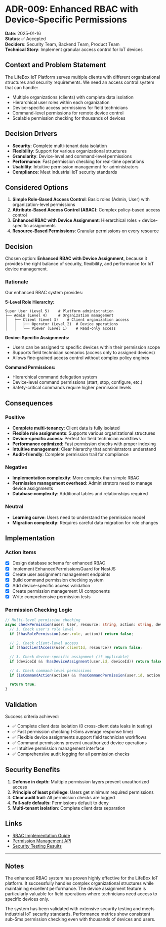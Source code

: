 # ADR-009: Enhanced RBAC with Device-Specific Permissions

**Date**: 2025-01-16  
**Status**: ✅ Accepted  
**Deciders**: Security Team, Backend Team, Product Team  
**Technical Story**: Implement granular access control for IoT devices

## Context and Problem Statement

The LifeBox IoT Platform serves multiple clients with different organizational structures and security requirements. We need an access control system that can handle:

- Multiple organizations (clients) with complete data isolation
- Hierarchical user roles within each organization
- Device-specific access permissions for field technicians
- Command-level permissions for remote device control
- Scalable permission checking for thousands of devices

## Decision Drivers

- **Security**: Complete multi-tenant data isolation
- **Flexibility**: Support for various organizational structures
- **Granularity**: Device-level and command-level permissions
- **Performance**: Fast permission checking for real-time operations
- **Usability**: Intuitive permission management for administrators
- **Compliance**: Meet industrial IoT security standards

## Considered Options

1. **Simple Role-Based Access Control**: Basic roles (Admin, User) with organization-level permissions
2. **Attribute-Based Access Control (ABAC)**: Complex policy-based access control
3. **Enhanced RBAC with Device Assignment**: Hierarchical roles + device-specific assignments
4. **Resource-Based Permissions**: Granular permissions on every resource

## Decision

Chosen option: **Enhanced RBAC with Device Assignment**, because it provides the right balance of security, flexibility, and performance for IoT device management.

### Rationale

Our enhanced RBAC system provides:

**5-Level Role Hierarchy:**
```
Super User (Level 5)    # Platform administration
├── Admin (Level 4)     # Organization management
│   ├── Client (Level 3)    # Client organization access
│   │   ├── Operator (Level 2)  # Device operations
│   │   └── Viewer (Level 1)    # Read-only access
```

**Device-Specific Assignments:**
- Users can be assigned to specific devices within their permission scope
- Supports field technician scenarios (access only to assigned devices)
- Allows fine-grained access control without complex policy engines

**Command Permissions:**
- Hierarchical command delegation system
- Device-level command permissions (start, stop, configure, etc.)
- Safety-critical commands require higher permission levels

## Consequences

### Positive

- **Complete multi-tenancy**: Client data is fully isolated
- **Flexible role assignments**: Supports various organizational structures
- **Device-specific access**: Perfect for field technician workflows
- **Performance optimized**: Fast permission checks with proper indexing
- **Intuitive management**: Clear hierarchy that administrators understand
- **Audit-friendly**: Complete permission trail for compliance

### Negative

- **Implementation complexity**: More complex than simple RBAC
- **Permission management overhead**: Administrators need to manage device assignments
- **Database complexity**: Additional tables and relationships required

### Neutral

- **Learning curve**: Users need to understand the permission model
- **Migration complexity**: Requires careful data migration for role changes

## Implementation

### Action Items

- [x] Design database schema for enhanced RBAC
- [x] Implement EnhancedPermissionsGuard for NestJS
- [x] Create user assignment management endpoints
- [x] Build command permission checking system
- [x] Add device-specific access validation
- [x] Create permission management UI components
- [x] Write comprehensive permission tests

### Permission Checking Logic

```typescript
// Multi-level permission checking
async checkPermission(user: User, resource: string, action: string, deviceId?: string) {
  // 1. Check user's role level
  if (!hasRolePermission(user.role, action)) return false;
  
  // 2. Check client-level access
  if (!hasClientAccess(user.clientId, resource)) return false;
  
  // 3. Check device-specific assignment (if applicable)
  if (deviceId && !hasDeviceAssignment(user.id, deviceId)) return false;
  
  // 4. Check command-level permissions
  if (isCommandAction(action) && !hasCommandPermission(user.id, action, deviceId)) return false;
  
  return true;
}
```

## Validation

Success criteria achieved:
- ✅ Complete client data isolation (0 cross-client data leaks in testing)
- ✅ Fast permission checking (<5ms average response time)
- ✅ Flexible device assignments support field technician workflows
- ✅ Command permissions prevent unauthorized device operations
- ✅ Intuitive permission management interface
- ✅ Comprehensive audit logging for all permission checks

## Security Benefits

1. **Defense in depth**: Multiple permission layers prevent unauthorized access
2. **Principle of least privilege**: Users get minimum required permissions
3. **Clear audit trail**: All permission checks are logged
4. **Fail-safe defaults**: Permissions default to deny
5. **Multi-tenant isolation**: Complete client data separation

## Links

- [RBAC Implementation Guide](../security/RBAC_IMPLEMENTATION.md)
- [Permission Management API](../api/PERMISSIONS_API.md)
- [Security Testing Results](../security/SECURITY_TEST_RESULTS.md)

---

## Notes

The enhanced RBAC system has proven highly effective for the LifeBox IoT platform. It successfully handles complex organizational structures while maintaining excellent performance. The device assignment feature is particularly valuable for field operations where technicians need access to specific devices only.

The system has been validated with extensive security testing and meets industrial IoT security standards. Performance metrics show consistent sub-5ms permission checking even with thousands of devices and users.